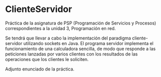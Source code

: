 # ClienteServidor

Práctica de la asignatura de PSP (Programación de Servicios y Procesos) correspondientes a la unidad 3, Programación en red.

Se tendrá que llevar a cabo la implementación del paradigma cliente-servidor utilizando sockets en Java. El programa servidor implementa el funcionamiento de una calculadora sencilla, de modo que responde a las peticiones lanzadas por varios clientes con los resultados de las operaciones que los clientes le soliciten.

Adjunto enunciado de la práctica.
